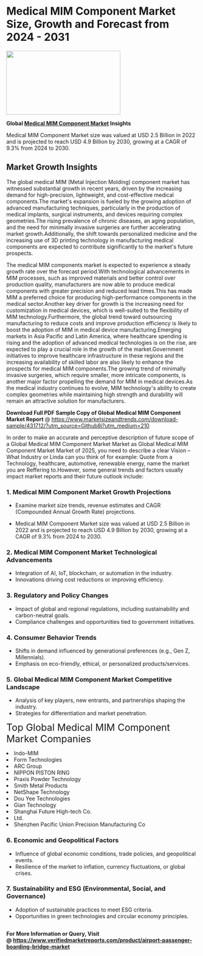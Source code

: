 <H1>Medical MIM Component Market Size, Growth and Forecast from 2024 - 2031</H1><img class="aligncenter size-medium wp-image-584254" src="https://thirdeyenews.in/wp-content/uploads/2024/09/Global-Market-Research-300x168.jpeg" alt="" width="300" height="168" /><p><strong>Global&nbsp;<a href="https://www.marketsizeandtrends.com/download-sample/431712/?utm_source=Github8j?utm_medium=210">Medical MIM Component Market</a> Insights</strong></p><p>Medical MIM Component Market size was valued at USD 2.5 Billion in 2022 and is projected to reach USD 4.9 Billion by 2030, growing at a CAGR of 9.3% from 2024 to 2030.</p><p><h2>Market Growth Insights</h2> <p>The global medical MIM (Metal Injection Molding) component market has witnessed substantial growth in recent years, driven by the increasing demand for high-precision, lightweight, and cost-effective medical components.The market's expansion is fueled by the growing adoption of advanced manufacturing techniques, particularly in the production of medical implants, surgical instruments, and devices requiring complex geometries.The rising prevalence of chronic diseases, an aging population, and the need for minimally invasive surgeries are further accelerating market growth.Additionally, the shift towards personalized medicine and the increasing use of 3D printing technology in manufacturing medical components are expected to contribute significantly to the market's future prospects.</p> <p>The medical MIM components market is expected to experience a steady growth rate over the forecast period.With technological advancements in MIM processes, such as improved materials and better control over production quality, manufacturers are now able to produce medical components with greater precision and reduced lead times.This has made MIM a preferred choice for producing high-performance components in the medical sector.Another key driver for growth is the increasing need for customization in medical devices, which is well-suited to the flexibility of MIM technology.Furthermore, the global trend toward outsourcing manufacturing to reduce costs and improve production efficiency is likely to boost the adoption of MIM in medical device manufacturing.Emerging markets in Asia Pacific and Latin America, where healthcare spending is rising and the adoption of advanced medical technologies is on the rise, are expected to play a crucial role in the growth of the market.Government initiatives to improve healthcare infrastructure in these regions and the increasing availability of skilled labor are also likely to enhance the prospects for medical MIM components.The growing trend of minimally invasive surgeries, which require smaller, more intricate components, is another major factor propelling the demand for MIM in medical devices.As the medical industry continues to evolve, MIM technology's ability to create complex geometries while maintaining high strength and durability will remain an attractive solution for manufacturers.<p><span class=""><strong>Download Full PDF Sample Copy of Global Medical MIM Component Market Report</strong> @ <a href="https://www.marketsizeandtrends.com/download-sample/431712/?utm_source=Github8j?utm_medium=210" target="_blank">https://www.marketsizeandtrends.com/download-sample/431712/?utm_source=Github8j?utm_medium=210</a></span></p><p>In order to make an accurate and perceptive description of future scope of a Global&nbsp;Medical MIM Component Market Market as Global&nbsp;Medical MIM Component Market Market of 2025, you need to describe a clear Vision &ndash; What Industry or Linda can you think of for example: Quote from a Technology, healthcare, automotive, renewable energy, name the market you are Reffering to.However, some general trends and factors usually impact market reports and their future outlook include:</p><h3>1.&nbsp;<strong>Medical MIM Component Market Growth Projections</strong></h3><ul><li>Examine market size trends, revenue estimates and CAGR (Compounded Annual Growth Rate) projections.</li><li><p>Medical MIM Component Market size was valued at USD 2.5 Billion in 2022 and is projected to reach USD 4.9 Billion by 2030, growing at a CAGR of 9.3% from 2024 to 2030.</p></li></ul><h3>2.&nbsp;<strong>Medical MIM Component Market Technological Advancements</strong></h3><ul><li>Integration of AI, IoT, blockchain, or automation in the industry.</li><li>Innovations driving cost reductions or improving efficiency.</li></ul><h3>3.&nbsp;<strong>Regulatory and Policy Changes</strong></h3><ul><li>Impact of global and regional regulations, including sustainability and carbon-neutral goals.</li><li>Compliance challenges and opportunities tied to government initiatives.</li></ul><h3>4.&nbsp;<strong>Consumer Behavior Trends</strong></h3><ul><li>Shifts in demand influenced by generational preferences (e.g., Gen Z, Millennials).</li><li>Emphasis on eco-friendly, ethical, or personalized products/services.</li></ul><h3>5.&nbsp;<strong>Global Medical MIM Component Market Competitive Landscape</strong></h3><ul><li>Analysis of key players, new entrants, and partnerships shaping the industry.</li><li>Strategies for differentiation and market penetration.</li></ul><p data-pm-slice="1 1 []"><span style="color: inherit; font-family: inherit; font-size: 25px;">Top Global Medical MIM Component Market Companies</span></p><div class="" data-test-id=""><p><li>Indo-MIM</li><li> Form Technologies</li><li> ARC Group</li><li> NIPPON PISTON RING</li><li> Praxis Powder Technology</li><li> Smith Metal Products</li><li> NetShape Technology</li><li> Dou Yee Technologies</li><li> Gian Technology</li><li> Shanghai Future High-tech Co.</li><li>Ltd.</li><li> Shenzhen Pacific Union Precision Manufacturing Co</li></p></div><h3>6.&nbsp;<strong>Economic and Geopolitical Factors</strong></h3><ul><li>Influence of global economic conditions, trade policies, and geopolitical events.</li><li>Resilience of the market to inflation, currency fluctuations, or global crises.</li></ul><h3>7.&nbsp;<strong>Sustainability and ESG (Environmental, Social, and Governance)</strong></h3><ul><li>Adoption of sustainable practices to meet ESG criteria.</li><li>Opportunities in green technologies and circular economy principles.</li></ul><h2><strong style="font-size: 14px;">For More Information or Query, Visit @&nbsp;</strong><a style="background-color: #ffffff; font-size: 14px;" href="https://www.marketsizeandtrends.com/report/medical-mim-component-market/" target="_blank">https://www.verifiedmarketreports.com/product/airport-passenger-boarding-bridge-market</a></h2>